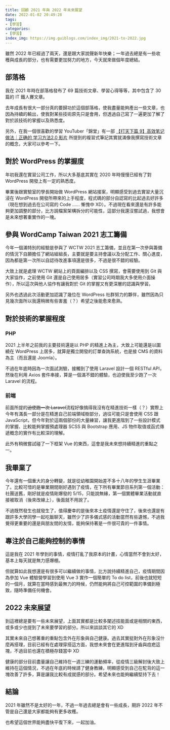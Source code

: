 ```yaml
---
title: 回顧 2021 年與 2022 年未來展望
date: 2022-01-02 20:49:28
tags:
- [學習]
categories:
- [學習]
index_img: https://img.guiblogs.com/index_img/2021-to-2022.jpg
---
```


雖然 2022 年已經過了兩天，還是跟大家說聲新年快樂；一年過去總是有一些收穫與成長的部分，也有需要更加努力的地方，今天就來做個年度總結。

## 部落格

我在 2021 年時在部落格發布了 69 篇技術文章、學習心得等等，其中包含了 30 篇的 IT 鐵人賽文章。

去年成長有很大一部分真的要歸功於這個部落格，使我盡量能夠產出一些文章，也因為持續的輸出，使我對某些技術原先只是會用，但透過自己寫了一遍更加了解了對於該技術的掌握以及熟悉度。

另外，在我一個很喜歡的學習 YouTuber「錦堂」有一部 [【打天下篇 9】高效笔记做法｜正确的 学习方法2.0 影片](https://www.youtube.com/watch?v=-6aResZ_JHo&t=122s) 所提到的複習式筆記其實就滿像我撰寫技術文章的概念，大家可以參考一下。

## 對於 WordPress 的掌握度

年初我還在實習公司工作，所以大多基底其實在 2020 年時慢慢已經有了對 WordPress 開發上有一定的熟悉度。

畢業後跟實驗室的學長開始做 WordPress 網站接案，明顯感受到過去實習大量沉浸在 WordPress 開發所帶來的上手程度，程式碼的部分自認寫的比起過去好許多（現在想到過去在公司寫的 Code ...... 慚愧中 XD）。不過現在看來還是有許多能夠更加調整的部分，比方說檔案架構拆分的可能性，這部分我還沒嘗試過，我想會是未來想著重實作的一塊。

## 參與 WordCamp Taiwan 2021 志工籌備

今年一個滿特別的經驗是參與了 WCTW 2021 志工籌備，並且在第一次參與籌備的情況下自願擔任了網站組組長，主要就是要主持會議以及分配工作、關心進度，因為都是第一次所以自認待改進事項還是很多，不過是很不錯的經驗。

大致上就是處理 WCTW 網站上的頁面編排以及 CSS 撰寫，會需要使用到 Git 與大家協作，之前使用 Git 還是自己使用居多（實習公司時期我大多使用介面操作），所以這次與他人協作有讓我對於 Git 的掌握又有更深層的認識與學習。

另外也透過此次活動更加認識了幾位在 WordPress 社群努力的夥伴，雖然因為只見幾次面所以我還稍微有些害羞（？）希望之後能愈來愈熟。

## 對於技術的掌握程度

### PHP

2021 上半年之前我的主要技術還是以 PHP 的精進上為主，大致上可能還是以圍繞在 WordPress 上居多，就算是獨立開發的訂單查詢系統，也是接 CMS 的資料為主（而且還是 Joomla）。

不過在年底時因為一次面試測驗，接觸到了使用 Laravel 設計一個 RESTful API，然後在利用 Axios 套件串接，算是一個滿不錯的體驗，也迫使我至少跑了一次 Laravel 的流程。

### 前端

前面所提的~~迫使跑一次 Laravel~~流程好像搞得我沒有在精進技術一樣（？）實際上今年有滿長一部分是在精進自己前端領域樹部分，過往可能只是會使用 CSS 跟 JavaScript，但今年對於這兩個部份的大量練習，讓我更進階到了一些設計模式的掌握、比較能夠掌握預處理器 SCSS 與 Bootstrap 應用、JS 物件取值或函式傳遞概念的實作有比較深的理解。

此外有稍微嘗試碰了一下框架 Vue 的東西，這會是我未來想持續精進的重點之一。

## 我畢業了

今年還有一個重大的身分轉變，就是從幼稚園開始差不多十八年的學生生涯畢業了。比較可惜的是畢業期間剛好遇到了疫情，在下所有畢業節目系列第一個活動：社團送舊，剛好就是疫情剛爆發的 5/15，只能說無緣，第一個實體畢業活動就直接被取消（後來改線上），後面就不用說了。

不過既然發生也就發生了，值得慶幸的是後來本土疫情還是守住了，後來也還是有跟許多大學同學一起吃飯聊天，雖然少了許多儀式感的活動當然有些遺憾，不過我覺得更重要的還是與朋友間的友情，能夠保持著是一件很可貴的一件事情。

## 專注於自己能夠控制的事情

這是我在 2021 年學到的事情，疫情打亂了我原本的計畫，心情當然不會到太好，基本上每天就是無力感爆棚。

但就算如此我想還是有很多可以繼續做的事情，比方說持續精進自己，疫情期間因為參加 Vue 體驗營學習到使用 Vue 3 實作一個簡單的 To do list，前後也就短短的一個月，就算在當時感到最無力的時候，仍然能夠將自己可控範圍的準備到極致，隨時準備任何機會。

## 2022 未來展望

到這裡總是要有一些未來展望，上面其實都是比較多闡述技能面或是相關的東西，或多或少也提到了未來要學習的部分。所以來談談其它的 XD

其實未來自己想著重的重點包含外在形象與自己健康。過去其實挺對外在形象沒什麼再搭理，目前已經有在處理穿搭這方面，我想未來會在更進階到牙齒與痘疤這塊，不過目前也還在積極存錢當中 XD

健康的部分目前盡量讓自己維持在一週三練的運動頻率，從疫情三級解封後大致上維持在這個情況，不過在年底的時候請了健身教練，明顯感受到自己在駝背的這一塊改善了許多，算是讓我比較有成就感的部分。希望未來也能夠繼續堅持下去！

## 結論

2021 年雖然不是太好的一年，不過一年過去總是會有一些成長，期許 2022 年不管是自己還是大家都能夠有更多收穫。

也希望這個世界能夠盡快平復下來，一起加油。